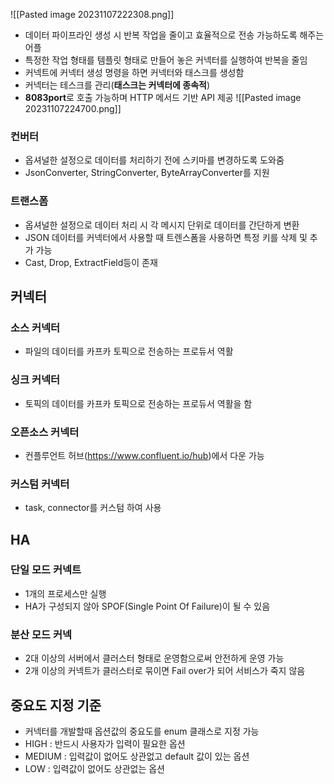 
![[Pasted image 20231107222308.png]]
- 데이터 파이프라인 생성 시 반복 작업을 줄이고 효율적으로 전송 가능하도록 해주는 어플
- 특정한 작업 형태를 템플릿 형태로 만들어 놓은 커넥터를 실행하여 반복을 줄임 
- 커넥트에 커넥터 생성 명령을 하면 커넥터와 태스크를 생성함
- 커넥터는 테스크를 관리(**태스크는 커넥터에 종속적**)
- **8083port**로 호출 가능하며 HTTP 메서드 기반 API 제공
![[Pasted image 20231107224700.png]]


### 컨버터 
- 옵셔널한 설정으로 데이터를 처리하기 전에 스키마를 변경하도록 도와줌
- JsonConverter, StringConverter, ByteArrayConverter를 지원

### 트랜스폼
- 옵셔널한 설정으로 데이터 처리 시 각 메시지 단위로 데이터를 간단하게 변환
- JSON 데이터를 커넥터에서 사용할 때 트렌스폼을 사용하면 특정 키를 삭제 및 추가 가능
- Cast, Drop, ExtractField등이 존재

## 커넥터
### 소스 커넥터
- 파일의 데이터를 카프카 토픽으로 전송하는 프로듀서 역활

### 싱크 커넥터
- 토픽의 데이터를 카프카 토픽으로 전송하는 프로듀서 역활을 함

### 오픈소스 커넥터
- 컨플루언트 허브(https://www.confluent.io/hub)에서 다운 가능 

### 커스텀 커넥터
- task, connector를 커스텀 하여 사용

## HA
### 단일 모드 커넥트
- 1개의 프로세스만 실행 
- HA가 구성되지 않아 SPOF(Single Point Of Failure)이 될 수 있음

### 분산 모드 커넥
- 2대 이상의 서버에서 클러스터 형태로 운영함으로써 안전하게 운영 가능
- 2개 이상의 커넥트가 클러스터로 묶이면 Fail over가 되어 서비스가 죽지 않음


## 중요도 지정 기준
- 커넥터를 개발할때 옵션값의 중요도를 enum 클래스로 지정 가능
- HIGH : 반드시 사용자가 입력이 필요한 옵션
- MEDIUM : 입력값이 없어도 상관없고 default 값이 있는 옵션
- LOW : 입력값이 없어도 상관없는 옵션